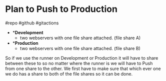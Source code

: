 # Plan to Push to Production
#repo #github #gitactions 

* ***Development**
	- two webservers with one file share attached. (file share A)
* ***Production**
	- two webservers with one file share attached. (file share B)

So if we use the runner on Development or Production it will have to share between these to so no matter where the runner is we will have to Push from one share to the other. We first have to make sure that which ever one we do has a share to both of the file shares so it can be done.